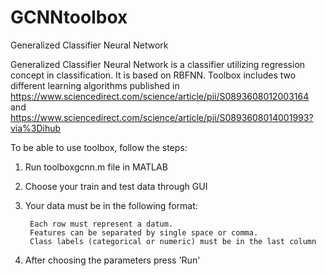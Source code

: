 # GCNNtoolbox
  Generalized Classifier Neural Network
  
  Generalized Classifier Neural Network is a classifier utilizing regression concept in classification. It is based on RBFNN. 
  Toolbox includes two different learning algorithms published in https://www.sciencedirect.com/science/article/pii/S0893608012003164 and https://www.sciencedirect.com/science/article/pii/S0893608014001993?via%3Dihub
  
 
To be able to use toolbox, follow the steps:


1) Run toolboxgcnn.m file in MATLAB

2) Choose your train and test data through GUI


3) Your data must be in the following format:

        Each row must represent a datum.
        Features can be separated by single space or comma.
        Class labels (categorical or numeric) must be in the last column

4) After choosing the parameters press 'Run'

